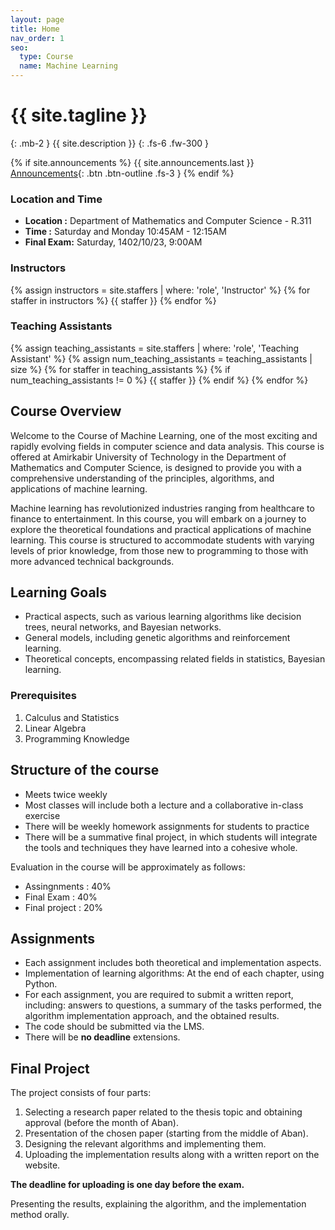 ```yaml
---
layout: page
title: Home
nav_order: 1
seo:
  type: Course
  name: Machine Learning
---
```


# {{ site.tagline }}
{: .mb-2 }
{{ site.description }}
{: .fs-6 .fw-300 }

{% if site.announcements %}
{{ site.announcements.last }}
[Announcements](announcements.md){: .btn .btn-outline .fs-3 }
{% endif %}


<!-- <img src="assets/images/logo.png" > 

## Welcome to Machine Learning Course Page -->

### Location and Time

- **Location :** Department of Mathematics and Computer Science - R.311
- **Time :** Saturday and Monday 10:45AM - 12:15AM
- **Final Exam:** Saturday, 1402/10/23, 9:00AM
                 

### Instructors

{% assign instructors = site.staffers | where: 'role', 'Instructor' %}
{% for staffer in instructors %}
{{ staffer }}
{% endfor %}


### Teaching Assistants

<div class="role">
  {% assign teaching_assistants = site.staffers | where:  'role', 'Teaching Assistant' %}
  {% assign num_teaching_assistants = teaching_assistants | size %}
  {% for staffer in teaching_assistants %}
  {% if num_teaching_assistants != 0 %}
     {{ staffer }}
    {% endif %}
  {% endfor %}
</div>


## Course Overview

Welcome to the Course of Machine Learning, one of the most exciting and rapidly evolving fields in computer science and data analysis. This course is offered at Amirkabir University of Technology in the Department of Mathematics and Computer Science, is designed to provide you with a comprehensive understanding of the principles, algorithms, and applications of machine learning.

Machine learning has revolutionized industries ranging from healthcare to finance to entertainment. In this course, you will embark on a journey to explore the theoretical foundations and practical applications of machine learning. This course is structured to accommodate students with varying levels of prior knowledge, from those new to programming to those with more advanced technical backgrounds.


## Learning Goals

 - Practical aspects, such as various learning algorithms like decision trees, neural networks, and Bayesian networks.
 - General models, including genetic algorithms and reinforcement learning.
 - Theoretical concepts, encompassing related fields in statistics, Bayesian learning.

### Prerequisites

1. Calculus and Statistics
2. Linear Algebra
3. Programming Knowledge


## Structure of the course
- Meets twice weekly
- Most classes will include both a lecture and a collaborative in-class exercise
- There will be weekly homework assignments for students to practice
- There will be a summative final project, in which students will integrate the tools and techniques they have learned into a cohesive whole. 

Evaluation in the course will be approximately as follows:
 - Assingnments : 40%
 - Final Exam : 40%
 - Final project : 20%

## Assignments 

* Each assignment includes both theoretical and implementation aspects.
* Implementation of learning algorithms: At the end of each chapter, using Python.
* For each assignment, you are required to submit a written report, including: answers to questions, a summary of the tasks performed, the algorithm implementation approach, and the obtained results.
* The code should be submitted via the LMS.
* There will be **no deadline** extensions.

## Final Project

The project consists of four parts:

1. Selecting a research paper related to the thesis topic and obtaining approval (before the month of Aban).
2. Presentation of the chosen paper (starting from the middle of Aban).
3. Designing the relevant algorithms and implementing them.
4. Uploading the implementation results along with a written report on the website.

**The deadline for uploading is one day before the exam.**

Presenting the results, explaining the algorithm, and the implementation method orally.
